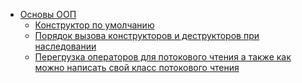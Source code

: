 * [Основы ООП](https://github.com/VladislavHacker/Examples/tree/main/c%2B%2B/Classes)
  + [Конструктор по умолчанию](https://github.com/VladislavHacker/Examples/blob/main/c%2B%2B/Classes/DefaultConstructor.cpp)
  + [Порядок вызова конструкторов и деструкторов при наследовании](https://github.com/VladislavHacker/Examples/blob/main/c%2B%2B/Classes/OrderOfConstructosAndDestructorsCalls.cpp)
  + [Перегрузка операторов для потокового чтения а также как можно написать свой класс потокового чтения](https://github.com/VladislavHacker/Examples/blob/main/c%2B%2B/Classes/StreamsOverloading%2BPossibleStreamIMPL.cpp)
